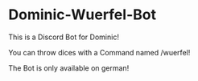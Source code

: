 # Dominic-Wuerfel-Bot

This is a Discord Bot for Dominic! 


You can throw dices with a Command named /wuerfel!



The Bot is only available on german!
